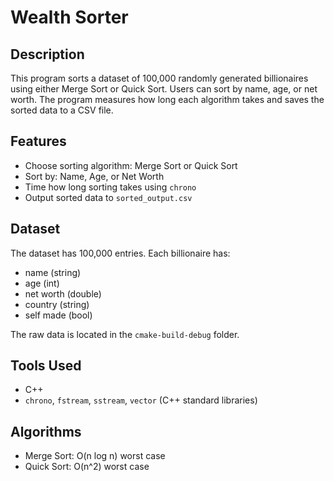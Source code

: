 # Wealth Sorter

## Description
This program sorts a dataset of 100,000 randomly generated billionaires using either Merge Sort or Quick Sort. Users can sort by name, age, or net worth. The program measures how long each algorithm takes and saves the sorted data to a CSV file.

## Features
- Choose sorting algorithm: Merge Sort or Quick Sort
- Sort by: Name, Age, or Net Worth
- Time how long sorting takes using `chrono`
- Output sorted data to `sorted_output.csv`

## Dataset
The dataset has 100,000 entries. Each billionaire has:
- name (string)
- age (int)
- net worth (double)
- country (string)
- self made (bool)

The raw data is located in the `cmake-build-debug` folder.

## Tools Used
- C++
- `chrono`, `fstream`, `sstream`, `vector` (C++ standard libraries)

## Algorithms
- Merge Sort: O(n log n) worst case
- Quick Sort: O(n^2) worst case
